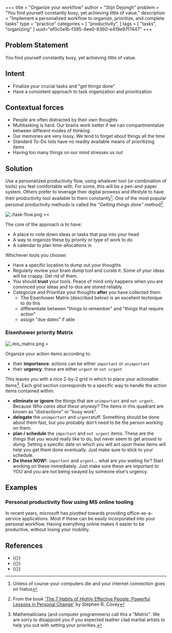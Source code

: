 +++
title = "Organize your workflow"
author = "Stijn Dejongh"
problem = "You find yourself constantly busy, yet achieving little of value."
description = "Implement a personalized workflow to organize, prioritize, and complete tasks"
type = "practice"
categories = [
    "productivity",
]
tags = [
    "tasks", "organizing"
]
uuid="ef0c0e1b-f395-4ee0-8360-e419e97f7447"
+++

## Problem Statement

You find yourself constantly busy, yet achieving little of value.

## Intent

* Finalize your crucial tasks and "get things done"
* Have a consistent approach to task organization and prioritization

## Contextual forces

* People are often distracted by their own thoughts
* Multitasking is hard. Our brains work better if we can compartmentalize between different modes of thinking
* Our memories are very lossy. We tend to forget about things all the time
* Standard To-Do lists have no readily available means of prioritizing items
* Having too many things on our mind stresses us out

## Solution

Use a personalized productivity flow, using whatever tool (or combination of tools) you feel comfortable with.
For some, this will be a pen-and-paper system. Others prefer to leverage their digital prowess and lifestyle to have
their productivity tool available to them constantly[^1]. One of the most popular personal productivity methods is called the _"Getting things
done"_ method[^2].

![./task-flow.png ><](/images/practices/task_flow.png ':size=684')

The core of the approach is to have:
* A place to note down ideas or tasks that pop into your head
* A way to organize these by priority or type of work to do
* A calendar to plan time-allocations in
  
  
Whichever tools you choose:
* Have a specific location to dump out your thoughts
* Regularly review your brain dump tool and curate it. Some of your ideas will be crappy. Get rid of them.
* You should **trust** your tools. Peace of mind only happens when you are convinced your ideas and to-dos are stored reliably.
* Categorize and Prioritize your thoughts **after** you have collected them
    * The Eisenhower Matrix (described below) is an excellent technique to do this
    * differentiate between "things to remember" and "things that require action"
    * assign "due dates" if able

### Eisenhower priority Matrix

![./eis_matrix.png <](/images/practices/eis_matrix.png ':size=364')

Organize your action items according to:

* their **importance**: actions can be either `important` or `unimportant`
* their **urgency**: these are either `urgent` or `not urgent`

This leaves you with a nice 2-by-2 grid in which to place your actionable items[^3].
Each grid section corresponds to a specific way to handle the action items contained within:

- **eliminate or ignore** the things that are `unimportant` and `not urgent`. Because _Who cares abut these anyway?_ The
  items in this quadrant are known as "distractions" or "busy work".
- **delegate** the `unimportant` and `urgent`stuff. Something should be done about them fast, but you probably don't
  need to be the person working on them.
- **plan / schedule** the `important` and `not urgent` items. These are the things that you would really like
  to do, but never seem to get around to doing. Setting a specific date on which you will act upon these items will help you get them
  done eventually. Just make sure to stick to your schedule.
- **Do these NOW!**: `important` and `urgent`... what are you waiting for? Start working on these immediately. Just make
  sure these are important to YOU and you are not being swayed by someone else's urgency.

## Examples

### Personal productivity flow using MS online tooling

In recent years, microsoft has pivotted towards providing office-as-a-service applications.
Most if these can be easily incorporated into your personal workflow. Having everything online makes it easier to be
productive, without losing your mobility.

## References

* {{<reference author="Allen, D."
  year="2015"
  title="Getting Things Done: The Art of Stress-Free Productivity"
  isbn="0143126563"
  publisher="Penguin Books"
  link="https://www.goodreads.com/book/show/22573850-getting-things-done" >}}
* {{<reference author="Covey, S. R.; Collins, J."
  year="2004"
  title="The 7 Habits of Highly Effective People: Powerful Lessons in Personal Change"
  isbn="0743269519"
  publisher="Free Press"
  link="https://www.goodreads.com/book/show/36072.The_7_Habits_of_Highly_Effective_People" >}}
* {{<reference author="Unknown"
  year="2023"
  title="What is the Eisenhower Matrix?"
  site="productplan.com"
  link="https://www.productplan.com/glossary/eisenhower-matrix/" >}}

[^1]: Unless of course your computers die and your internet connection goes on hiatus  
[^2]: From the
book ['The 7 Habits of Highly Effective People: Powerful Lessons in Personal Change'](https://www.amazon.com/gp/product/0743269519?imprToken=u69OsCPq-VHBYc7olPiAPA)
by Stephen R. Covey  
[^3]: Mathematicians (and computer programmers) call this a _"Matrix"_. We are sorry to disappoint you if you expected
leather clad martial artists to help you out with setting your priorities.



